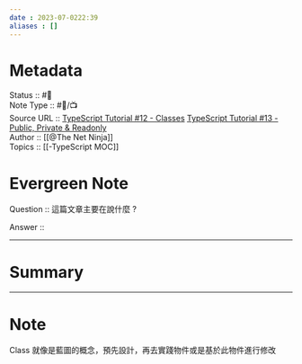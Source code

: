```yaml
---
date : 2023-07-0222:39
aliases : []
---
```

# Metadata
Status :: #🌱 <br>
Note Type :: #📨/📺 <br>
Source URL ::
[TypeScript Tutorial #12 - Classes](https://youtu.be/OsFwOzr3_sE)
[TypeScript Tutorial #13 - Public, Private & Readonly](https://youtu.be/aYmnwDlPB8s)<br>
Author :: [[@The Net Ninja]]<br>
Topics :: [[-TypeScript MOC]]  <br>

# Evergreen Note

Question :: 這篇文章主要在說什麼 ?

Answer ::

---

# Summary 

---

# Note
Class 就像是藍圖的概念，預先設計，再去實踐物件或是基於此物件進行修改